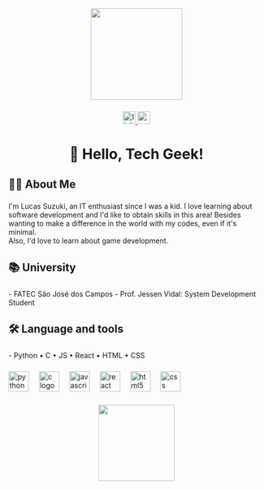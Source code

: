 <div align="center">
  <img height="180" src="https://dthezntil550i.cloudfront.net/43/0004731449/ca576867-f3ce-45cc-b4a3-014f35550c5f.gif"  />
</div>

###

<div align="center">
  <a href="https://www.linkedin.com/in/lucas-suzuki-695010380" target="_blank">
    <img src="https://img.shields.io/static/v1?message=LinkedIn&logo=linkedin&label=&color=0077B5&logoColor=white&labelColor=&style=for-the-badge" height="25" alt="linkedin logo"  />
  </a>
  <a href="lucas.suzuki2104@gmail.com" target="_blank">
    <img src="https://img.shields.io/static/v1?message=Gmail&logo=gmail&label=&color=D14836&logoColor=white&labelColor=&style=for-the-badge" height="25" alt="gmail logo"  />
  </a>
</div>

###

<h1 align="center">🤖 Hello, Tech Geek!</h1>

###

<h2 align="left">👨‍💻  About Me</h2>

###

<p align="left">I'm Lucas Suzuki, an IT enthusiast since I was a kid. I love learning about software development and I'd like to obtain skills in this area! Besides wanting to make a difference in the world with my codes, even if it's minimal.<br>Also, I'd love to learn about game development.</p>

###

<h2 align="left">📚 University</h2>

###



<p align="left">- FATEC São José dos Campos - Prof. Jessen Vidal: System Development Student</p>

###

<h2 align="left">🛠 Language and tools</h2>

###



<p align="left">- Python • C • JS • React • HTML • CSS</p>

###

<div align="left">
  <img src="https://cdn.jsdelivr.net/gh/devicons/devicon/icons/python/python-original.svg" height="40" alt="python logo"  />
  <img width="12" />
  <img src="https://cdn.jsdelivr.net/gh/devicons/devicon/icons/c/c-original.svg" height="40" alt="c logo"  />
  <img width="12" />
  <img src="https://cdn.jsdelivr.net/gh/devicons/devicon/icons/javascript/javascript-original.svg" height="40" alt="javascript logo"  />
  <img width="12" />
  <img src="https://cdn.jsdelivr.net/gh/devicons/devicon/icons/react/react-original.svg" height="40" alt="react logo"  />
  <img width="12" />
  <img src="https://cdn.jsdelivr.net/gh/devicons/devicon/icons/html5/html5-original.svg" height="40" alt="html5 logo"  />
  <img width="12" />
  <img src="https://cdn.jsdelivr.net/gh/devicons/devicon/icons/css3/css3-original.svg" height="40" alt="css logo"  />
</div>

###

<div align="center">
  <img height="150" src="https://i.pinimg.com/originals/ae/49/f0/ae49f0b2eaf092695185f90a8ce26df8.gif"  />
</div>

###
